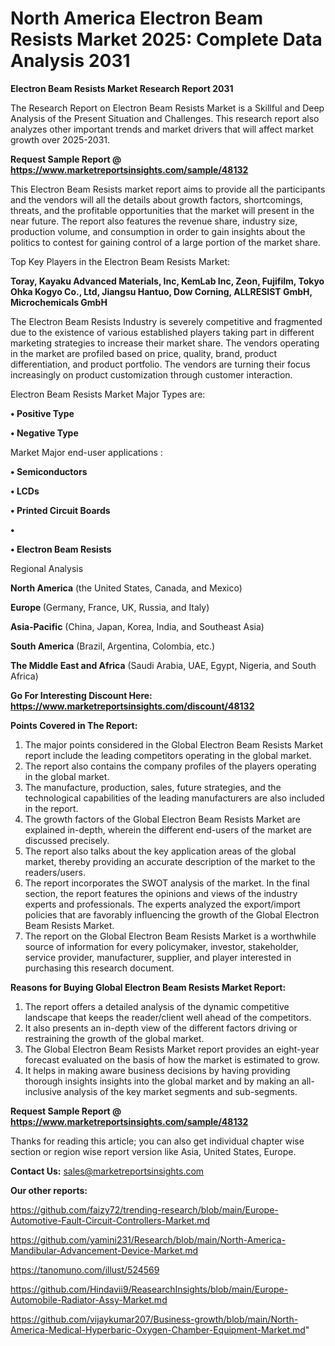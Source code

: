 # North America Electron Beam Resists Market 2025: Complete Data Analysis 2031

<strong>Electron Beam Resists Market Research Report 2031</strong>

The Research Report on Electron Beam Resists Market is a Skillful and Deep Analysis of the Present Situation and Challenges. This research report also analyzes other important trends and market drivers that will affect market growth over 2025-2031.

<strong>Request Sample Report @ <a href=https://www.marketreportsinsights.com/sample/48132>https://www.marketreportsinsights.com/sample/48132</a></strong>

This Electron Beam Resists market report aims to provide all the participants and the vendors will all the details about growth factors, shortcomings, threats, and the profitable opportunities that the market will present in the near future. The report also features the revenue share, industry size, production volume, and consumption in order to gain insights about the politics to contest for gaining control of a large portion of the market share.

Top Key Players in the Electron Beam Resists Market:

<strong>Toray, Kayaku Advanced Materials, Inc, KemLab Inc, Zeon, Fujifilm, Tokyo Ohka Kogyo Co., Ltd, Jiangsu Hantuo, Dow Corning, ALLRESIST GmbH, Microchemicals GmbH</strong>

The Electron Beam Resists Industry is severely competitive and fragmented due to the existence of various established players taking part in different marketing strategies to increase their market share. The vendors operating in the market are profiled based on price, quality, brand, product differentiation, and product portfolio. The vendors are turning their focus increasingly on product customization through customer interaction.

Electron Beam Resists Market Major Types are:

<strong>•  Positive Type

•  Negative Type</strong>

Market Major end-user applications :

<strong>•  Semiconductors

•  LCDs

•  Printed Circuit Boards

•  

•  Electron Beam Resists</strong>

Regional Analysis

</u><strong><b>North America</b></strong> (the United States, Canada, and Mexico)

<strong><b>Europe </b></strong>(Germany, France, UK, Russia, and Italy)

<strong><b>Asia-Pacific</b></strong> (China, Japan, Korea, India, and Southeast Asia)

<strong><b>South America</b></strong> (Brazil, Argentina, Colombia, etc.)

<strong><b>The Middle East and Africa</b></strong> (Saudi Arabia, UAE, Egypt, Nigeria, and South Africa)

<strong>Go For Interesting Discount Here: <a href=https://www.marketreportsinsights.com/discount/48132>https://www.marketreportsinsights.com/discount/48132</a></strong>

<strong>Points Covered in The Report:</strong>
<ol>
  <li>The major points considered in the Global Electron Beam Resists Market report include the leading competitors operating in the global market.</li>
  <li>The report also contains the company profiles of the players operating in the global market.</li>
  <li>The manufacture, production, sales, future strategies, and the technological capabilities of the leading manufacturers are also included in the report.</li>
  <li>The growth factors of the Global Electron Beam Resists Market are explained in-depth, wherein the different end-users of the market are discussed precisely.</li>
  <li>The report also talks about the key application areas of the global market, thereby providing an accurate description of the market to the readers/users.</li>
  <li>The report incorporates the SWOT analysis of the market. In the final section, the report features the opinions and views of the industry experts and professionals. The experts analyzed the export/import policies that are favorably influencing the growth of the Global Electron Beam Resists Market.</li>
  <li>The report on the Global Electron Beam Resists Market is a worthwhile source of information for every policymaker, investor, stakeholder, service provider, manufacturer, supplier, and player interested in purchasing this research document.</li>
</ol>
<strong>Reasons for Buying Global Electron Beam Resists Market Report:</strong>

<ol>
  <li>The report offers a detailed analysis of the dynamic competitive landscape that keeps the reader/client well ahead of the competitors.</li>
  <li>It also presents an in-depth view of the different factors driving or restraining the growth of the global market.</li>
  <li>The Global Electron Beam Resists Market report provides an eight-year forecast evaluated on the basis of how the market is estimated to grow.</li>
  <li>It helps in making aware business decisions by having providing thorough insights insights into the global market and by making an all-inclusive analysis of the key market segments and sub-segments.</li>
</ol>
<strong>Request Sample Report @ <a href=https://www.marketreportsinsights.com/sample/48132>https://www.marketreportsinsights.com/sample/48132</a></strong>


Thanks for reading this article; you can also get individual chapter wise section or region wise report version like Asia, United States, Europe.

<strong>Contact Us:</strong>
sales@marketreportsinsights.com

<strong>Our other reports:</strong>

<a href=https://github.com/faizy72/trending-research/blob/main/Europe-Automotive-Fault-Circuit-Controllers-Market.md>https://github.com/faizy72/trending-research/blob/main/Europe-Automotive-Fault-Circuit-Controllers-Market.md</a>

<a href=https://github.com/yamini231/Research/blob/main/North-America-Mandibular-Advancement-Device-Market.md>https://github.com/yamini231/Research/blob/main/North-America-Mandibular-Advancement-Device-Market.md</a>

<a href=https://tanomuno.com/illust/524569>https://tanomuno.com/illust/524569</a>

<a href=https://github.com/Hindavii9/ReasearchInsights/blob/main/Europe-Automobile-Radiator-Assy-Market.md>https://github.com/Hindavii9/ReasearchInsights/blob/main/Europe-Automobile-Radiator-Assy-Market.md</a>

<a href=https://github.com/vijaykumar207/Business-growth/blob/main/North-America-Medical-Hyperbaric-Oxygen-Chamber-Equipment-Market.md>https://github.com/vijaykumar207/Business-growth/blob/main/North-America-Medical-Hyperbaric-Oxygen-Chamber-Equipment-Market.md</a>"
